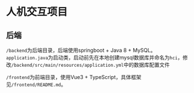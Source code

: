 # 人机交互项目

## 后端

`/backend`为后端目录，后端使用springboot + Java 8 + MySQL。`application.java`为启动类，启动前先在本地创建mysql数据库并命名为`hci`，修改`/backend/src/main/resources/application.yml`中的数据库配置文件

`/frontend`为前端目录，使用Vue3 + TypeScript，具体框架见`/frontend/README.md`。

